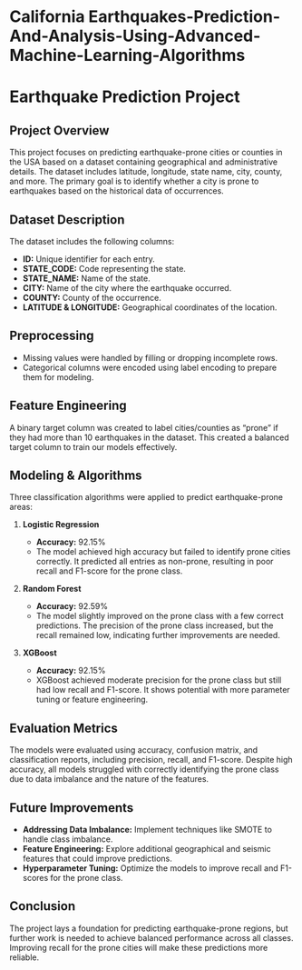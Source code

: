 # California Earthquakes-Prediction-And-Analysis-Using-Advanced-Machine-Learning-Algorithms

# Earthquake Prediction Project

## Project Overview
This project focuses on predicting earthquake-prone cities or counties in the USA based on a dataset containing geographical and administrative details. The dataset includes latitude, longitude, state name, city, county, and more. The primary goal is to identify whether a city is prone to earthquakes based on the historical data of occurrences.

## Dataset Description
The dataset includes the following columns:
- **ID:** Unique identifier for each entry.
- **STATE_CODE:** Code representing the state.
- **STATE_NAME:** Name of the state.
- **CITY:** Name of the city where the earthquake occurred.
- **COUNTY:** County of the occurrence.
- **LATITUDE & LONGITUDE:** Geographical coordinates of the location.

## Preprocessing
- Missing values were handled by filling or dropping incomplete rows.
- Categorical columns were encoded using label encoding to prepare them for modeling.

## Feature Engineering
A binary target column was created to label cities/counties as “prone” if they had more than 10 earthquakes in the dataset. This created a balanced target column to train our models effectively.

## Modeling & Algorithms
Three classification algorithms were applied to predict earthquake-prone areas:

1. **Logistic Regression**
   - **Accuracy:** 92.15%
   - The model achieved high accuracy but failed to identify prone cities correctly. It predicted all entries as non-prone, resulting in poor recall and F1-score for the prone class.

2. **Random Forest**
   - **Accuracy:** 92.59%
   - The model slightly improved on the prone class with a few correct predictions. The precision of the prone class increased, but the recall remained low, indicating further improvements are needed.

3. **XGBoost**
   - **Accuracy:** 92.15%
   - XGBoost achieved moderate precision for the prone class but still had low recall and F1-score. It shows potential with more parameter tuning or feature engineering.

## Evaluation Metrics
The models were evaluated using accuracy, confusion matrix, and classification reports, including precision, recall, and F1-score. Despite high accuracy, all models struggled with correctly identifying the prone class due to data imbalance and the nature of the features.

## Future Improvements
- **Addressing Data Imbalance:** Implement techniques like SMOTE to handle class imbalance.
- **Feature Engineering:** Explore additional geographical and seismic features that could improve predictions.
- **Hyperparameter Tuning:** Optimize the models to improve recall and F1-scores for the prone class.

## Conclusion
The project lays a foundation for predicting earthquake-prone regions, but further work is needed to achieve balanced performance across all classes. Improving recall for the prone cities will make these predictions more reliable. 

